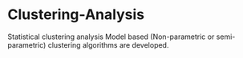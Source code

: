 # Clustering-Analysis
Statistical clustering analysis
Model based (Non-parametric or semi-parametric) clustering algorithms are developed. 
